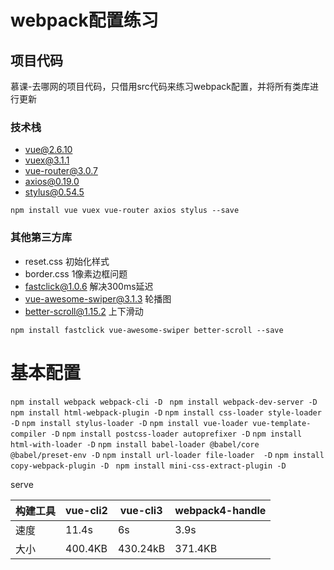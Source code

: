 # webpack配置练习

## 项目代码
慕课-去哪网的项目代码，只借用src代码来练习webpack配置，并将所有类库进行更新

### 技术栈
- vue@2.6.10
- vuex@3.1.1
- vue-router@3.0.7
- axios@0.19.0
- stylus@0.54.5

`npm install vue vuex vue-router axios stylus --save`

### 其他第三方库
- reset.css 初始化样式
- border.css 1像素边框问题
- fastclick@1.0.6 解决300ms延迟
- vue-awesome-swiper@3.1.3 轮播图
- better-scroll@1.15.2 上下滑动

`npm install fastclick vue-awesome-swiper better-scroll --save`

# 基本配置
`npm install webpack webpack-cli -D `
`npm install webpack-dev-server -D`
`npm install html-webpack-plugin -D`
`npm install css-loader style-loader -D`
`npm install stylus-loader -D`
`npm install vue-loader vue-template-compiler -D`
`npm install postcss-loader autoprefixer -D`
`npm install html-with-loader -D`
`npm install babel-loader @babel/core @babel/preset-env -D`
`npm install url-loader file-loader  -D`
 `npm install copy-webpack-plugin -D `
`npm install mini-css-extract-plugin -D`

serve

构建工具 | vue-cli2 | vue-cli3 | webpack4-handle
---|---|---|---
速度 | 11.4s | 6s| 3.9s
大小 | 400.4KB | 430.24kB | 371.4KB
